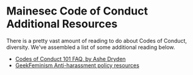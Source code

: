 # Mainesec Code of Conduct Additional Resources

There is a pretty vast amount of reading to do about Codes of Conduct,
diversity. We've assembled a list of some additional reading below.

* [Codes of Conduct 101 FAQ, by Ashe
  Dryden](http://www.ashedryden.com/blog/codes-of-conduct-101-faq)
* [GeekFeminism Anti-harassment policy
  resources](http://geekfeminism.wikia.com/wiki/Anti-harassment_policy_resources)
